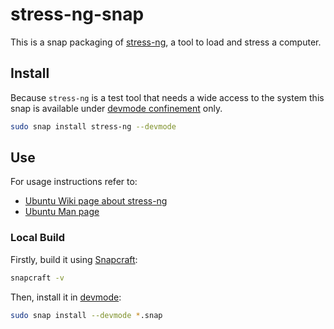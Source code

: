 # stress-ng-snap

This is a snap packaging of [stress-ng](https://github.com/ColinIanKing/stress-ng), a tool to load and stress a computer.

## Install

Because `stress-ng` is a test tool that needs a wide access to the system this snap is available under [devmode confinement](https://snapcraft.io/docs/install-modes#heading--devmode) only.

```bash
sudo snap install stress-ng --devmode
```
## Use

For usage instructions refer to:

- [Ubuntu Wiki page about stress-ng](https://wiki.ubuntu.com/Kernel/Reference/stress-ng)
- [Ubuntu Man page](https://manpages.ubuntu.com/manpages/noble/man1/stress-ng.1.html)


### Local Build

Firstly, build it using [Snapcraft](https://snapcraft.io/snapcraft):

```bash
snapcraft -v
```

Then, install it in [devmode](https://snapcraft.io/docs/install-modes#heading--devmode):

```bash
sudo snap install --devmode *.snap
